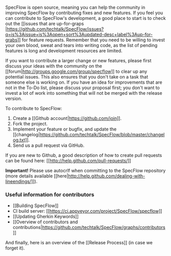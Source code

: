 SpecFlow is open source, meaning you can help the community in improving SpecFlow by contributing fixes and new features. If you feel you can contribute to SpecFlow's development, a good place to start is to check out the [[issues that are up-for-graps |https://github.com/techtalk/SpecFlow/issues?q=is%3Aissue+is%3Aopen+sort%3Aupdated-desc+label%3Aup-for-grabs]] for feature requests. Remember that you need to be willing to invest your own blood, sweat and tears into writing code, as the list of pending features is long and development resources are limited.

If you want to contribute a larger change or new features, please first discuss your ideas with the community on the [[forum|http://groups.google.com/group/specflow]] to clear up any potential issues. This also ensures that you don't take on a task that someone else is working on. If you have an idea for improvements that are not in the To-Do list, please discuss your proposal first; you don't want to invest a lot of work into something that will not be merged with the release version.

To contribute to SpecFlow:

1. Create a [[Github account|https://github.com/join]].
1. Fork the project.
1. Implement your feature or bugfix, and update the [[changelog|https://github.com/techtalk/SpecFlow/blob/master/changelog.txt]].
1. Send us a pull request via GitHub.

If you are new to Github, a good description of how to create pull requests can be found here: [[http://help.github.com/pull-requests/]]

**Important!** Please use autocrlf when committing to the SpecFlow repository (more details available [[here|http://help.github.com/dealing-with-lineendings/]]).

### Useful information for contributors

* [[Building SpecFlow]]
* CI build server: [[https://ci.appveyor.com/project/SpecFlow/specflow]]
* [[Updating Gherkin Keywords]]
* [[Overview of contributors and contributions|https://github.com/techtalk/SpecFlow/graphs/contributors]]

And finally, here is an overview of the [[Release Process]] (in case we forget it).